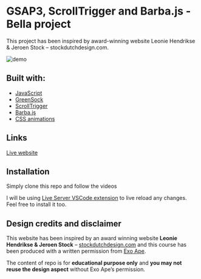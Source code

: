 
# GSAP3, ScrollTrigger and Barba.js - Bella project

This project has been inspired by award-winning website Leonie Hendrikse & Jeroen Stock – stockdutchdesign.com.

![demo](https://raw.githubusercontent.com/gsap-bella-project/master/img/og.png)

## Built with:

- [JavaScript](https://www.javascript.com/)
- [GreenSock](https://greensock.com/)
- [ScrollTrigger](https://greensock.com/scrolltrigger/)
- [Barba.js](https://barba.js.org/)
- [CSS animations](https://developer.mozilla.org/en-US/docs/Web/CSS/CSS_Animations/Using_CSS_animations)

## Links 

[Live website](https://gsap-bella-project.netlify.app)

## Installation

Simply clone this repo and follow the videos

I will be using [Live Server VSCode extension](https://marketplace.visualstudio.com/items?itemName=ritwickdey.LiveServer) to live reload any changes. Feel free to install it too.

## Design credits and disclaimer

This website has been inspired by an award winning website **Leonie Hendrikse & Jeroen Stock** – [stockdutchdesign.com](https://stockdutchdesign.com/) and this course has been produced with a written permission from [Exo Ape](https://exoape.com/).

The content of repo is for **educational purpose only** and **you may not reuse the design aspect** without Exo Ape’s permission.
